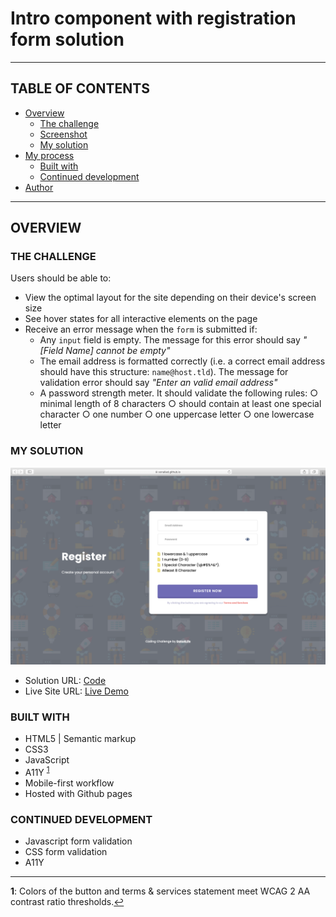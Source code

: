 # Intro component with registration form solution

--------

## TABLE OF CONTENTS

- [Overview](#overview)
  - [The challenge](#the-challenge)
  - [Screenshot](#screenshot)
  - [My solution](#my-solution)
- [My process](#my-process)
  - [Built with](#built-with)
  - [Continued development](#continued-development)
- [Author](#author)

---

## OVERVIEW

### THE CHALLENGE

Users should be able to:

- View the optimal layout for the site depending on their device's screen size
- See hover states for all interactive elements on the page
- Receive an error message when the `form` is submitted if:
  - Any `input` field is empty. The message for this error should say *"[Field Name] cannot be empty"*
  - The email address is formatted correctly (i.e. a correct email address should have this structure: `name@host.tld`). The message for validation error should say *"Enter an valid email address"*
  - A password strength meter. It should validate the following rules:
        ○ minimal length of 8 characters
        ○ should contain at least one special character
        ○ one number
        ○ one uppercase letter
        ○ one lowercase letter

### MY SOLUTION

![Registration Form Screenshot](screenshot.png)

- Solution URL: [Code](https://github.com/sonaliad/RegistrationForm.git)
- Live Site URL: [Live Demo](https://sonaliad.github.io/RegistrationForm/)


### BUILT WITH

- HTML5 | Semantic markup
- CSS3 
- JavaScript
- A11Y <sup id="a1">[1](#fn1)</sup>
- Mobile-first workflow
- Hosted with Github pages

### CONTINUED DEVELOPMENT

- Javascript form validation
- CSS form validation
- A11Y

---
<b><a id="fn1">1</a></b>: Colors of the button and terms & services statement meet WCAG 2 AA contrast ratio thresholds.[↩](#a1)